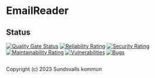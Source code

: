 # EmailReader

## Status
[![Quality Gate Status](https://sonarcloud.io/api/project_badges/measure?project=Sundsvallskommun_api-service-email-reader&metric=alert_status)](https://sonarcloud.io/summary/overall?id=Sundsvallskommun_api-service-email-reader)
[![Reliability Rating](https://sonarcloud.io/api/project_badges/measure?project=Sundsvallskommun_api-service-email-reader&metric=reliability_rating)](https://sonarcloud.io/summary/overall?id=Sundsvallskommun_api-service-email-reader)
[![Security Rating](https://sonarcloud.io/api/project_badges/measure?project=Sundsvallskommun_api-service-email-reader&metric=security_rating)](https://sonarcloud.io/summary/overall?id=Sundsvallskommun_api-service-email-reader)
[![Maintainability Rating](https://sonarcloud.io/api/project_badges/measure?project=Sundsvallskommun_api-service-email-reader&metric=sqale_rating)](https://sonarcloud.io/summary/overall?id=Sundsvallskommun_api-service-email-reader)
[![Vulnerabilities](https://sonarcloud.io/api/project_badges/measure?project=Sundsvallskommun_api-service-email-reader&metric=vulnerabilities)](https://sonarcloud.io/summary/overall?id=Sundsvallskommun_api-service-email-reader)
[![Bugs](https://sonarcloud.io/api/project_badges/measure?project=Sundsvallskommun_api-service-email-reader&metric=bugs)](https://sonarcloud.io/summary/overall?id=Sundsvallskommun_api-service-email-reader)

## 
Copyright (c) 2023 Sundsvalls kommun
